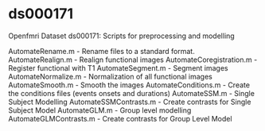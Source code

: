 # ds000171
Openfmri Dataset ds000171: Scripts for preprocessing and modelling

AutomateRename.m - Rename files to a standard format. 
AutomateRealign.m - Realign functional images
AutomateCoregistration.m - Register functional with T1
AutomateSegment.m - Segment images
AutomateNormalize.m - Normalization of all functional images
AutomateSmooth.m - Smooth the images
AutomateConditions.m - Create the conditions files (events onsets and durations)
AutomateSSM.m - Single Subject Modelling
AutomateSSMContrasts.m - Create contrasts for Single Subject Model
AutomateGLM.m - Group level modelling
AutomateGLMContrasts.m - Create contrasts for Group Level Model

